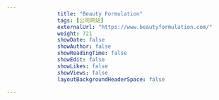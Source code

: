 ---
                title: "Beauty Formulation"
                tags: [公司网站]
                externalUrl: "https://www.beautyformulation.com/"
                weight: 721
                showDate: false
                showAuthor: false
                showReadingTime: false
                showEdit: false
                showLikes: false
                showViews: false
                layoutBackgroundHeaderSpace: false
                ---

